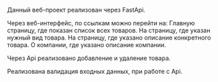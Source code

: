 Данный веб-проект реализован через FastApi.

Через веб-интерфейс, по ссылкам можно перейти на:
    Главную страницу, где показан список всех товаров.
    На страницу, где указан нужный вид товара.
    На страницу, где указано описание конкретного товара.
    О компании, где указано описание компании.

Через Api реализовано добавление и удаление товара.

Реализована валидация входных данных, при работе с Api.